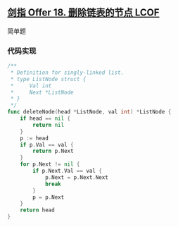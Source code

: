## [剑指 Offer 18. 删除链表的节点 LCOF](https://leetcode-cn.com/problems/shan-chu-lian-biao-de-jie-dian-lcof/)

简单题



### 代码实现

```go
/**
 * Definition for singly-linked list.
 * type ListNode struct {
 *     Val int
 *     Next *ListNode
 * }
 */
func deleteNode(head *ListNode, val int) *ListNode {
	if head == nil {
		return nil
	}
	p := head
	if p.Val == val {
		return p.Next
	}
	for p.Next != nil {
		if p.Next.Val == val {
			p.Next = p.Next.Next
			break
		}
		p = p.Next
	}
	return head
}
```

